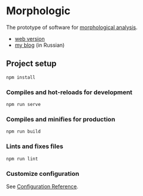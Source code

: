 # Morphologic

The prototype of software for [morphological analysis](https://en.wikipedia.org/wiki/Morphological_analysis_(problem-solving)).

- [web version](https://tiendil.github.io/morphologic/)
- [my blog](https://tiendil.org) (in Russian)


## Project setup
```
npm install
```

### Compiles and hot-reloads for development
```
npm run serve
```

### Compiles and minifies for production
```
npm run build
```

### Lints and fixes files
```
npm run lint
```

### Customize configuration
See [Configuration Reference](https://cli.vuejs.org/config/).
